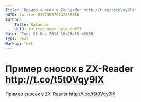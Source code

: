 ```yaml
---
Title: 'Пример сносок в ZX-Reader http://t.co/t5t0Vqy9lX'
UUID: twitter.537235570142228480
Author:
    Title: Balancer
    UUID: twitter.user.balancer73
Date: 'Tue, 25 Nov 2014 16:25:15 +0300'
Type: Post
Markup: Text
---
```


# Пример сносок в ZX-Reader http://t.co/t5t0Vqy9lX

Пример сносок в ZX-Reader http://t.co/t5t0Vqy9lX